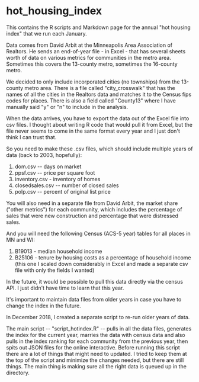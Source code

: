 # hot_housing_index
This contains the R scripts and Markdown page for the annual "hot housing index" that we run each January. 

Data comes from David Arbit at the Minneapolis Area Association of Realtors. He sends an end-of-year file - in Excel - that has several sheets worth of data on various metrics for communities in the metro area. Sometimes this covers the 13-county metro, sometimes the 16-county metro. 

We decided to only include incorporated cities (no townships) from the 13-county metro area. There is a file called "city_crosswalk" that has the names of all the cities in the Realtors data and matches it to the Census fips codes for places. There is also a field called "County13" where I have manually said "y" or "n" to include in the analysis. 

When the data arrives, you have to export the data out of the Excel file into csv files. I thought about writing R code that would pull it from Excel, but the file never seems to come in the same format every year and I just don't think I can trust that. 

So you need to make these .csv files, which should include multiple years of data (back to 2003, hopefully):
1) dom.csv -- days on market
2) ppsf.csv -- price per square foot
3) inventory.csv - inventory of homes
4) closedsales.csv -- number of closed sales
5) polp.csv -- percent of original list price

You will also need in a separate file from David Arbit, the market share ("other metrics") for each community, which includes the percentage of sales that were new construction and percentage that were distressed sales.

And you will need the following Census (ACS-5 year) tables for all places in MN and WI:  
1) B19013 - median household income
2) B25106 - tenure by housing costs as a percentage of household income (this one I scaled down considerably in Excel and made a separate csv file with only the fields I wanted)

In the future, it would be possible to pull this data directly via the census API. I just didn't have time to learn that this year. 

It's important to maintain data files from older years in case you have to change the index in the future. 

In December 2018, I created a separate script to re-run older years of data. 

The main script -- "script_hotindex.R" -- pulls in all the data files, generates the index for the current year, marries the data with census data and also pulls in the index ranking for each community from the previous year, then spits out JSON files for the online interactive.  Before running this script there are a lot of things that might need to updated. I tried to keep them at the top of the script and minimize the changes needed, but there are still things. The main thing is making sure all the right data is queued up in the directory. 


